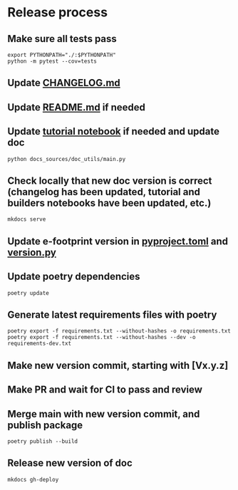 # Release process

## Make sure all tests pass

```shell
export PYTHONPATH="./:$PYTHONPATH"
python -m pytest --cov=tests
```

## Update [CHANGELOG.md](CHANGELOG.md)

## Update [README.md](README.md) if needed

## Update [tutorial notebook](tutorial.ipynb) if needed and update doc

```shell
python docs_sources/doc_utils/main.py
```

## Check locally that new doc version is correct (changelog has been updated, tutorial and builders notebooks have been updated, etc.)

```shell
mkdocs serve
```

## Update e-footprint version in [pyproject.toml](pyproject.toml) and [version.py](efootprint/version.py)

## Update poetry dependencies

```shell
poetry update
```

## Generate latest requirements files with poetry

```shell
poetry export -f requirements.txt --without-hashes -o requirements.txt 
poetry export -f requirements.txt --without-hashes --dev -o requirements-dev.txt 
```

## Make new version commit, starting with [Vx.y.z]

## Make PR and wait for CI to pass and review

## Merge main with new version commit, and publish package

```shell
poetry publish --build
```

## Release new version of doc

```shell
mkdocs gh-deploy
```